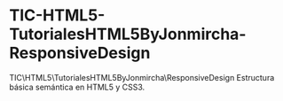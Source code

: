 # TIC-HTML5-TutorialesHTML5ByJonmircha-ResponsiveDesign
TIC\HTML5\TutorialesHTML5ByJonmircha\ResponsiveDesign
Estructura básica semántica en HTML5 y CSS3.
